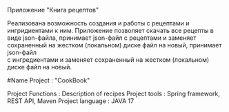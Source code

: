 Приложение "Книга рецептов"

 Реализована возможность создания и работы с рецептами и ингридиентами к ним.
 Приложение позволяет скачать все рецепты в виде json-файла, принимает json-файл с рецептами 
 и заменяет сохраненный на жестком (локальном) диске файл на новый, принимает json-файл  
 с ингредиентами и заменяет сохраненный на жестком (локальном) диске файл на новый.

#Name Project : "CookBook"

Project Functions : Description of recipes
Project tools : Spring framework, REST API, Maven
Project language : JAVA 17
